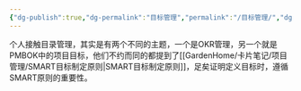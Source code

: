```yaml
---
{"dg-publish":true,"dg-permalink":"目标管理","permalink":"/目标管理/","dgPassFrontmatter":true}
---
```


个人接触目录管理，其实是有两个不同的主题，一个是OKR管理，另一个就是PMBOK中的项目目标，他们不约而同的都提到了[[GardenHome/卡片笔记/项目管理/SMART目标制定原则\|SMART目标制定原则]]，足矣证明定义目标时，遵循SMART原则的重要性。